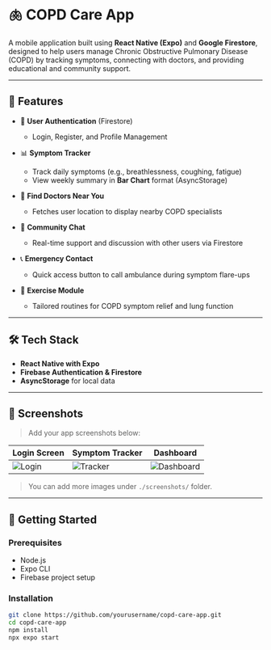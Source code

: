 # 🫁 COPD Care App

A mobile application built using **React Native (Expo)** and **Google Firestore**, designed to help users manage Chronic Obstructive Pulmonary Disease (COPD) by tracking symptoms, connecting with doctors, and providing educational and community support.

---

## 📱 Features

- 🔐 **User Authentication** (Firestore)
  - Login, Register, and Profile Management

- 📊 **Symptom Tracker**
  - Track daily symptoms (e.g., breathlessness, coughing, fatigue)
  - View weekly summary in **Bar Chart** format (AsyncStorage)

- 📍 **Find Doctors Near You**
  - Fetches user location to display nearby COPD specialists

- 💬 **Community Chat**
  - Real-time support and discussion with other users via Firestore

- 📞 **Emergency Contact**
  - Quick access button to call ambulance during symptom flare-ups

- 🧘 **Exercise Module**
  - Tailored routines for COPD symptom relief and lung function

---

## 🛠️ Tech Stack

- **React Native with Expo**
- **Firebase Authentication & Firestore**
- **AsyncStorage** for local data

---

## 📸 Screenshots

> Add your app screenshots below:

| Login Screen | Symptom Tracker | Dashboard |
|--------------|------------------|-----------|
| ![Login](./screenshots/login.png) | ![Tracker](./screenshots/tracker.png) | ![Dashboard](./screenshots/dashboard.png) |

> You can add more images under `./screenshots/` folder.

---

## 🚀 Getting Started

### Prerequisites

- Node.js
- Expo CLI
- Firebase project setup

### Installation

```bash
git clone https://github.com/yourusername/copd-care-app.git
cd copd-care-app
npm install
npx expo start
